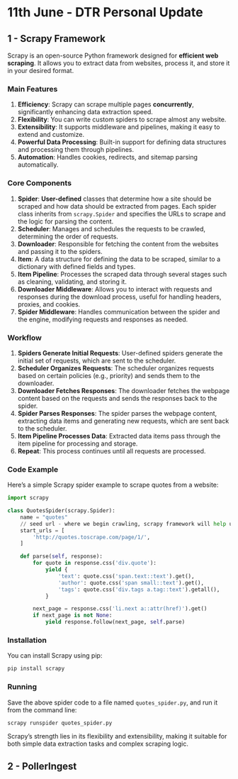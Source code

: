 # 11th June - DTR Personal Update

## 1 - Scrapy Framework
Scrapy is an open-source Python framework designed for **efficient web scraping**. It allows you to extract data from websites, process it, and store it in your desired format. 
### Main Features
1. **Efficiency**: Scrapy can scrape multiple pages **concurrently**, significantly enhancing data extraction speed.
2. **Flexibility**: You can write custom spiders to scrape almost any website.
3. **Extensibility**: It supports middleware and pipelines, making it easy to extend and customize.
4. **Powerful Data Processing**: Built-in support for defining data structures and processing them through pipelines.
5. **Automation**: Handles cookies, redirects, and sitemap parsing automatically.

### Core Components
1. **Spider**: **User-defined** classes that determine how a site should be scraped and how data should be extracted from pages. Each spider class inherits from `scrapy.Spider` and specifies the URLs to scrape and the logic for parsing the content.
2. **Scheduler**: Manages and schedules the requests to be crawled, determining the order of requests.
3. **Downloader**: Responsible for fetching the content from the websites and passing it to the spiders.
4. **Item**: A data structure for defining the data to be scraped, similar to a dictionary with defined fields and types.
5. **Item Pipeline**: Processes the scraped data through several stages such as cleaning, validating, and storing it.
6. **Downloader Middleware**: Allows you to interact with requests and responses during the download process, useful for handling headers, proxies, and cookies.
7. **Spider Middleware**: Handles communication between the spider and the engine, modifying requests and responses as needed.

### Workflow
1. **Spiders Generate Initial Requests**: User-defined spiders generate the initial set of requests, which are sent to the scheduler.
2. **Scheduler Organizes Requests**: The scheduler organizes requests based on certain policies (e.g., priority) and sends them to the downloader.
3. **Downloader Fetches Responses**: The downloader fetches the webpage content based on the requests and sends the responses back to the spider.
4. **Spider Parses Responses**: The spider parses the webpage content, extracting data items and generating new requests, which are sent back to the scheduler.
5. **Item Pipeline Processes Data**: Extracted data items pass through the item pipeline for processing and storage.
6. **Repeat**: This process continues until all requests are processed.

### Code Example
Here’s a simple Scrapy spider example to scrape quotes from a website:

```python
import scrapy

class QuotesSpider(scrapy.Spider):
    name = "quotes"
    // seed url - where we begin crawling, scrapy framework will help us download the page
    start_urls = [
        'http://quotes.toscrape.com/page/1/',
    ]

    def parse(self, response):
        for quote in response.css('div.quote'):
            yield {
                'text': quote.css('span.text::text').get(),
                'author': quote.css('span small::text').get(),
                'tags': quote.css('div.tags a.tag::text').getall(),
            }

        next_page = response.css('li.next a::attr(href)').get()
        if next_page is not None:
            yield response.follow(next_page, self.parse)
```

### Installation
You can install Scrapy using pip:
```bash
pip install scrapy
```

### Running
Save the above spider code to a file named `quotes_spider.py`, and run it from the command line:
```bash
scrapy runspider quotes_spider.py
```

Scrapy’s strength lies in its flexibility and extensibility, making it suitable for both simple data extraction tasks and complex scraping logic.

## 2 - PollerIngest
